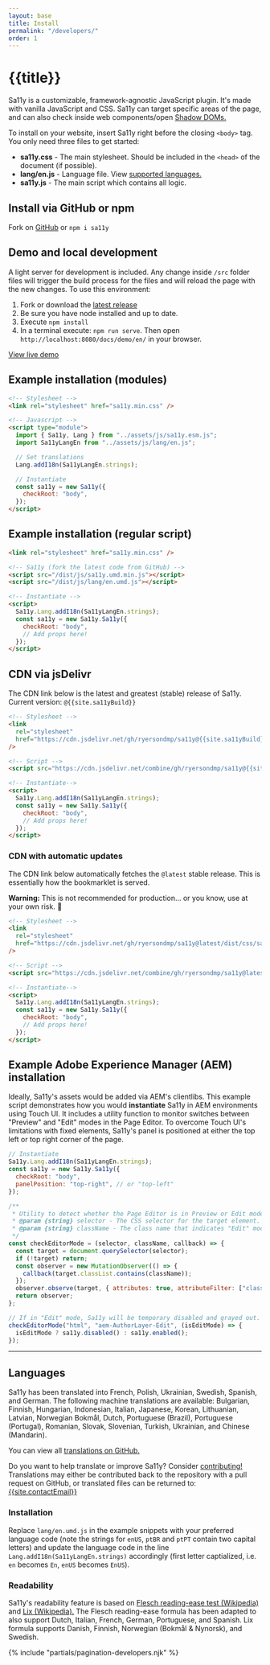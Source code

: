 ```yaml
---
layout: base
title: Install
permalink: "/developers/"
order: 1
---
```


# {{title}}

Sa11y is a customizable, framework-agnostic JavaScript plugin. It's made with vanilla JavaScript and CSS. Sa11y can target specific areas of the page, and can also check inside web components/open [Shadow DOMs.](https://developer.mozilla.org/en-US/docs/Web/API/Web_components/Using_shadow_DOM)

To install on your website, insert Sa11y right before the closing `<body>` tag. You only need three files to get started:

- **sa11y.css** - The main stylesheet. Should be included in the `<head>` of the document (if possible).
- **lang/en.js** - Language file. View [supported languages.](#languages)
- **sa11y.js** - The main script which contains all logic.

## Install via GitHub or npm

Fork on [GitHub](https://github.com/ryersondmp/sa11y) or `npm i sa11y`

## Demo and local development

A light server for development is included. Any change inside `/src` folder files will trigger the build process for the files and will reload the page with the new changes. To use this environment:

1. Fork or download the [latest release](https://github.com/ryersondmp/sa11y/releases)
2. Be sure you have node installed and up to date.
3. Execute `npm install`
4. In a terminal execute: `npm run serve`. Then open `http://localhost:8080/docs/demo/en/` in your browser.

<p><a href="https://ryersondmp.github.io/sa11y/demo/" class="btn btn-sa11y">View live demo</a></p>

## Example installation (modules)

```html
<!-- Stylesheet -->
<link rel="stylesheet" href="sa11y.min.css" />

<!-- Javascript -->
<script type="module">
  import { Sa11y, Lang } from "../assets/js/sa11y.esm.js";
  import Sa11yLangEn from "../assets/js/lang/en.js";

  // Set translations
  Lang.addI18n(Sa11yLangEn.strings);

  // Instantiate
  const sa11y = new Sa11y({
    checkRoot: "body",
  });
</script>
```

## Example installation (regular script)

```html
<link rel="stylesheet" href="sa11y.min.css" />

<!-- Sa11y (fork the latest code from GitHub) -->
<script src="/dist/js/sa11y.umd.min.js"></script>
<script src="/dist/js/lang/en.umd.js"></script>

<!-- Instantiate -->
<script>
  Sa11y.Lang.addI18n(Sa11yLangEn.strings);
  const sa11y = new Sa11y.Sa11y({
    checkRoot: "body",
    // Add props here!
  });
</script>
```

## CDN via jsDelivr

The CDN link below is the latest and greatest (stable) release of Sa11y. Current version: `@{{site.sa11yBuild}}`

```html
<!-- Stylesheet -->
<link
  rel="stylesheet"
  href="https://cdn.jsdelivr.net/gh/ryersondmp/sa11y@{{site.sa11yBuild}}/dist/css/sa11y.min.css"
/>

<!-- Script -->
<script src="https://cdn.jsdelivr.net/combine/gh/ryersondmp/sa11y@{{site.sa11yBuild}}/dist/js/lang/en.umd.js,gh/ryersondmp/sa11y@{{site.sa11yBuild}}/dist/js/sa11y.umd.min.js"></script>

<!-- Instantiate-->
<script>
  Sa11y.Lang.addI18n(Sa11yLangEn.strings);
  const sa11y = new Sa11y.Sa11y({
    checkRoot: "body",
    // Add props here!
  });
</script>
```

### CDN with automatic updates

The CDN link below automatically fetches the `@latest` stable release. This is essentially how the bookmarklet is served.

<p class="alert alert-danger"><strong>Warning:</strong> This is not recommended for production... or you know, use at your own risk. 😬</p>

```html
<!-- Stylesheet -->
<link
  rel="stylesheet"
  href="https://cdn.jsdelivr.net/gh/ryersondmp/sa11y@latest/dist/css/sa11y.min.css"
/>

<!-- Script -->
<script src="https://cdn.jsdelivr.net/combine/gh/ryersondmp/sa11y@latest/dist/js/lang/en.umd.js,gh/ryersondmp/sa11y@latest/dist/js/sa11y.umd.min.js"></script>

<!-- Instantiate-->
<script>
  Sa11y.Lang.addI18n(Sa11yLangEn.strings);
  const sa11y = new Sa11y.Sa11y({
    checkRoot: "body",
    // Add props here!
  });
</script>
```

## Example Adobe Experience Manager (AEM) installation

Ideally, Sa11y's assets would be added via AEM's clientlibs. This example script demonstrates how you would **instantiate** Sa11y in AEM environments using Touch UI. It includes a utility function to monitor switches between "Preview" and "Edit" modes in the Page Editor. To overcome Touch UI's limitations with fixed elements, Sa11y's panel is positioned at either the top left or top right corner of the page.

```javascript
// Instantiate
Sa11y.Lang.addI18n(Sa11yLangEn.strings);
const sa11y = new Sa11y.Sa11y({
  checkRoot: "body",
  panelPosition: "top-right", // or "top-left"
});

/**
 * Utility to detect whether the Page Editor is in Preview or Edit mode.
 * @param {string} selector - The CSS selector for the target element.
 * @param {string} className - The class name that indicates "Edit" mode.
 */
const checkEditorMode = (selector, className, callback) => {
  const target = document.querySelector(selector);
  if (!target) return;
  const observer = new MutationObserver(() => {
    callback(target.classList.contains(className));
  });
  observer.observe(target, { attributes: true, attributeFilter: ["class"] });
  return observer;
};

// If in "Edit" mode, Sa11y will be temporary disabled and grayed out.
checkEditorMode("html", "aem-AuthorLayer-Edit", (isEditMode) => {
  isEditMode ? sa11y.disabled() : sa11y.enabled();
});
```

<hr class="mt-5" aria-hidden="true">

## Languages

Sa11y has been translated into French, Polish, Ukrainian, Swedish, Spanish, and German. The following machine translations are available: Bulgarian, Finnish, Hungarian, Indonesian, Italian, Japanese, Korean, Lithuanian, Latvian, Norwegian Bokmål, Dutch, Portuguese (Brazil), Portuguese (Portugal), Romanian, Slovak, Slovenian, Turkish, Ukrainian, and Chinese (Mandarin).

You can view all [translations on GitHub.](https://github.com/ryersondmp/sa11y/tree/master/src/js/lang)

Do you want to help translate or improve Sa11y? Consider [contributing!](https://github.com/ryersondmp/sa11y/blob/master/CONTRIBUTING.md) Translations may either be contributed back to the repository with a pull request on GitHub, or translated files can be returned to: [{{site.contactEmail}}](mailto:{{site.contactEmail}})

### Installation

Replace `lang/en.umd.js` in the example snippets with your preferred language code (note the strings for `enUS`, `ptBR` and `ptPT` contain two capital letters) and update the language code in the line `Lang.addI18n(Sa11yLangEn.strings)` accordingly (first letter captialized, i.e. `en` becomes `En`, `enUS` becomes `EnUS`).

### Readability

Sa11y's readability feature is based on [Flesch reading-ease test (Wikipedia)](https://en.wikipedia.org/wiki/Flesch%E2%80%93Kincaid_readability_tests#Flesch_reading_ease) and [Lix (Wikipedia).](<https://en.wikipedia.org/wiki/Lix_(readability_test)>) The Flesch reading-ease formula has been adapted to also support Dutch, Italian, French, German, Portuguese, and Spanish. Lix formula supports Danish, Finnish, Norwegian (Bokmål & Nynorsk), and Swedish.

{% include "partials/pagination-developers.njk" %}

